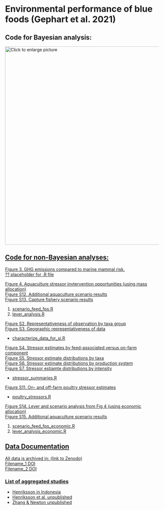 # Environmental performance of blue foods (Gephart et al. 2021)

## Code for Bayesian analysis:
<a href="https://drive.google.com/uc?export=view&id=1TGgfOkls8I9KKuGQRF-Nru-flpd_i5gK"><img src="https://drive.google.com/uc?export=view&id=1TGgfOkls8I9KKuGQRF-Nru-flpd_i5gK" style="width: 650px; max-width: 100%; height: auto" title="Click to enlarge picture" />

## Code for non-Bayesian analyses:

Figure 3. GHG emissions compared to marine mammal risk.  
?? placeholder for .R file


Figure 4. Aquaculture stressor invtervention opportunities (using mass allocation)  
Figure S12. Additional aquaculture scenario results  
Figure S13. Capture fishery scenario results  
1. scenario_feed_fps.R
2. lever_analysis.R


Figure S2. Representativeness of observation by taxa group  
Figure S3. Geographic representativeness of data  
* characterize_data_for_si.R


Figure S4. Stressor estimates by feed-associated versus on-farm component  
Figure S5. Stressor estimate distributions by taxa  
Figure S6. Stressor estimate distributions by production system  
Figure S7. Stressor estiamte distributions by intensity  
* stressor_summaries.R


Figure S11. On- and off-farm poultry stressor estimates
* poultry_stressors.R


Figure S14. Lever and scenario analysis from Fig 4 (using economic allocation)  
Figure S15. Additional aquaculture scenario results
1. scenario_feed_fps_economic.R
2. lever_analysis_economic.R

## Data Documentation

All data is archived in: (link to Zenodo)  
Filename_1 DOI  
Filename_2 DOI  

### List of aggregated studies
* Henriksson in Indonesia
* Henriksson et al. unpublished
* Zhang & Newton unpublished
